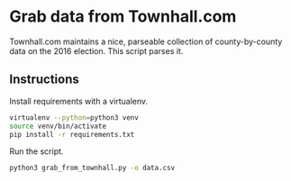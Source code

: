 # Grab data from Townhall.com

Townhall.com maintains a nice, parseable collection of county-by-county
data on the 2016 election. This script parses it.

## Instructions

Install requirements with a virtualenv.

```bash
virtualenv --python=python3 venv
source venv/bin/activate
pip install -r requirements.txt
```

Run the script.

```bash
python3 grab_from_townhall.py -o data.csv
```
